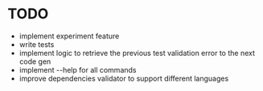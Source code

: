 # TODO

- implement experiment feature
- write tests
- implement logic to retrieve the previous test validation error to the next code gen
- implement --help for all commands
- improve dependencies validator to support different languages
